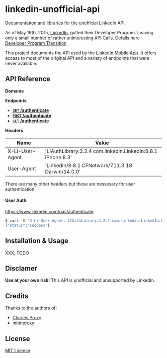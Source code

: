 # linkedin-unofficial-api
Documentation and libraries for the unofficial LinkedIn API.

As of May 19th, 2015, [LinkedIn](https://www.linkedin.com/), gutted their Developer Program. Leaving only a small number of rather uninteresting API Calls. Details here [Developer Program Transition](https://developer.linkedin.com/support/developer-program-transition)

This project documents the API used by the [LinkedIn Mobile App](https://itunes.apple.com/us/app/linkedin/id288429040). It offers access to most of the original API and a variety of endpoints that were never available.

## API Reference

**Domains**

**Endpoints**
- **[<code>GET</code> /authenticate](#user-auth)**
- **[<code>POST</code> /authenticate](#user-auth)**
- **[<code>GET</code> /authenticate](#user-auth)**

**Headers**

| Name            | Value             |
| ----            | ----------------- |
| X-Li-User-Agent | 'LIAuthLibrary:3.2.4 com.linkedin.LinkedIn:8.8.1 iPhone:8.3'|
| User-Agent      | 'LinkedIn/8.8.1 CFNetwork/711.3.18 Darwin/14.0.0'|

There are many other headers but these are nessesary for user authentication.


#### User Auth

https://www.linkedin.com/uas/authenticate

```sh
$ curl -H 'X-Li-User-Agent: LIAuthLibrary:3.2.4 com.linkedin.LinkedIn:8.8.1 iPhone:8.3' -A 'LinkedIn/8.8.1 CFNetwork/711.3.18 Darwin/14.0.0' https://www.linkedin.com/uas/authenticate -c cookie.jr
{"status":"success"}
```

## Installation & Usage

XXX, TODO

## Disclamer

**Use at your own risk!** This API is unofficial and unsupported by LinkedIn.

## Credits

Thanks to the authors of:

- [Charles Proxy](http://www.charlesproxy.com/)
- [mitmproxy](https://mitmproxy.org/)

## License

[MIT License](https://github.com/nickls/linkedin-unofficial-api/blob/master/LICENSE)